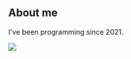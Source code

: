 ## About me

I've been programming since 2021.


<img src="https://badge42.herokuapp.com/api/stats/pcatheri?&darkmode=true&cursus=21" />
